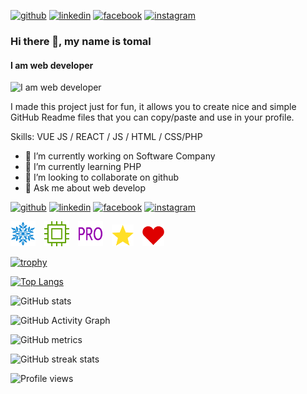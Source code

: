 


[<img src='https://cdn.jsdelivr.net/npm/simple-icons@3.0.1/icons/github.svg' alt='github' height='40'>](https://github.com/arafathtomal)  [<img src='https://cdn.jsdelivr.net/npm/simple-icons@3.0.1/icons/linkedin.svg' alt='linkedin' height='40'>](https://www.linkedin.com/in/al-arafath-b15159289/)  [<img src='https://cdn.jsdelivr.net/npm/simple-icons@3.0.1/icons/facebook.svg' alt='facebook' height='40'>](https://www.facebook.com/alarafath.tomal.1)  [<img src='https://cdn.jsdelivr.net/npm/simple-icons@3.0.1/icons/instagram.svg' alt='instagram' height='40'>](https://www.instagram.com/0_tom_4/)  

### Hi there 👋, my name is tomal
#### I am web developer
![I am web developer](https://avatars.githubusercontent.com/u/146699663?v=4)

I made this project just for fun, it allows you to create nice and simple GitHub Readme files that you can copy/paste and use in your profile.

Skills: VUE JS / REACT / JS / HTML / CSS/PHP

- 🔭 I’m currently working on Software Company 
- 🌱 I’m currently learning PHP 
- 👯 I’m looking to collaborate on github 
- 💬 Ask me about web develop 


[<img src='https://cdn.jsdelivr.net/npm/simple-icons@3.0.1/icons/github.svg' alt='github' height='40'>](https://github.com/arafathtomal)  [<img src='https://cdn.jsdelivr.net/npm/simple-icons@3.0.1/icons/linkedin.svg' alt='linkedin' height='40'>](https://www.linkedin.com/in/al-arafath-b15159289/)  [<img src='https://cdn.jsdelivr.net/npm/simple-icons@3.0.1/icons/facebook.svg' alt='facebook' height='40'>](https://www.facebook.com/alarafath.tomal.1)  [<img src='https://cdn.jsdelivr.net/npm/simple-icons@3.0.1/icons/instagram.svg' alt='instagram' height='40'>](https://www.instagram.com/0_tom_4/)  

<a href='https://archiveprogram.github.com/'><img src='https://raw.githubusercontent.com/acervenky/animated-github-badges/master/assets/acbadge.gif' width='40' height='40'></a> <a href='https://docs.github.com/en/developers'><img src='https://raw.githubusercontent.com/acervenky/animated-github-badges/master/assets/devbadge.gif' width='40' height='40'></a> <a href='https://github.com/pricing'><img src='https://raw.githubusercontent.com/acervenky/animated-github-badges/master/assets/pro.gif' width='40' height='40'></a> <a href='https://stars.github.com/'><img src='https://raw.githubusercontent.com/acervenky/animated-github-badges/master/assets/starbadge.gif' width='35' height='35'></a> <a href='https://docs.github.com/en/github/supporting-the-open-source-community-with-github-sponsors'><img src='https://raw.githubusercontent.com/acervenky/animated-github-badges/master/assets/sponsorbadge.gif' width='35' height='35'></a> 

[![trophy](https://github-profile-trophy.vercel.app/?username=arafathtomal)](https://github.com/ryo-ma/github-profile-trophy)

[![Top Langs](https://github-readme-stats.vercel.app/api/top-langs/?username=arafathtomal)](https://github.com/anuraghazra/github-readme-stats)

![GitHub stats](https://github-readme-stats.vercel.app/api?username=arafathtomal&show_icons=true&count_private=true)  

![GitHub Activity Graph](https://activity-graph.herokuapp.com/graph?username=arafathtomal)  

![GitHub metrics](https://metrics.lecoq.io/arafathtomal)  

![GitHub streak stats](https://streak-stats.demolab.com/?user=arafathtomal)  

![Profile views](https://gpvc.arturio.dev/arafathtomal)  
